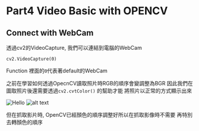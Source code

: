 # Part4 Video Basic with OPENCV
## Connect with WebCam

透過cv2的VideoCapture, 我們可以連結到電腦的WebCam

`cv2.VideoCapture(0)`

Function 裡面的`0`代表著default的WebCam

之前在學習如何透過OpecnCV讀取照片時RGB的順序會變調整為BGR
因此我們在圖取照片後還需要透過`cv2.cvtColor()` 的幫助才能
將照片以正常的方式顯示出來

![Hello](https://snag.gy/F3yA1p.jpg) ![alt text](https://snag.gy/nPO2Iz.jpg)

但在抓取影片時, OpenCV已經顏色的順序調整好所以在抓取影像時不需要
再特別去轉顏色的順序
